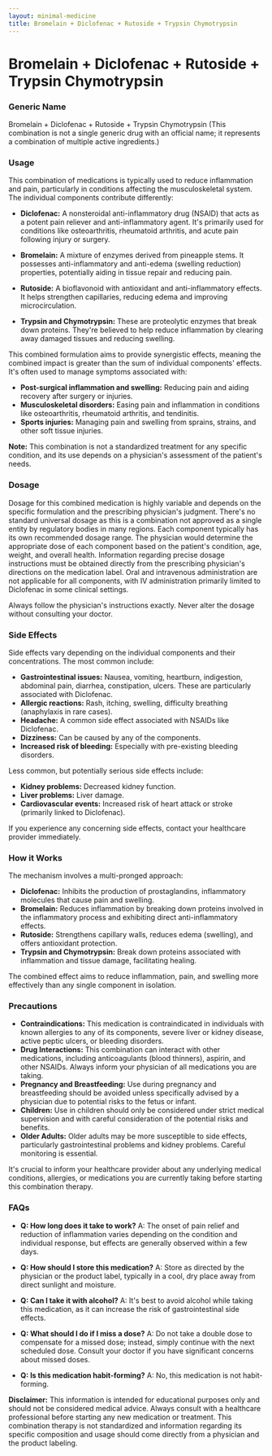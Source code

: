 ```yaml
---
layout: minimal-medicine
title: Bromelain + Diclofenac + Rutoside + Trypsin Chymotrypsin
---
```


# Bromelain + Diclofenac + Rutoside + Trypsin Chymotrypsin
### Generic Name

Bromelain + Diclofenac + Rutoside + Trypsin Chymotrypsin (This combination is not a single generic drug with an official name; it represents a combination of multiple active ingredients.)

### Usage

This combination of medications is typically used to reduce inflammation and pain, particularly in conditions affecting the musculoskeletal system.  The individual components contribute differently:

* **Diclofenac:** A nonsteroidal anti-inflammatory drug (NSAID) that acts as a potent pain reliever and anti-inflammatory agent. It's primarily used for conditions like osteoarthritis, rheumatoid arthritis, and acute pain following injury or surgery.

* **Bromelain:** A mixture of enzymes derived from pineapple stems. It possesses anti-inflammatory and anti-edema (swelling reduction) properties, potentially aiding in tissue repair and reducing pain.

* **Rutoside:** A bioflavonoid with antioxidant and anti-inflammatory effects. It helps strengthen capillaries, reducing edema and improving microcirculation.

* **Trypsin and Chymotrypsin:** These are proteolytic enzymes that break down proteins. They're believed to help reduce inflammation by clearing away damaged tissues and reducing swelling.

This combined formulation aims to provide synergistic effects, meaning the combined impact is greater than the sum of individual components' effects.  It's often used to manage symptoms associated with:

* **Post-surgical inflammation and swelling:**  Reducing pain and aiding recovery after surgery or injuries.
* **Musculoskeletal disorders:**  Easing pain and inflammation in conditions like osteoarthritis, rheumatoid arthritis, and tendinitis.
* **Sports injuries:**  Managing pain and swelling from sprains, strains, and other soft tissue injuries.

**Note:** This combination is not a standardized treatment for any specific condition, and its use depends on a physician's assessment of the patient's needs.


### Dosage

Dosage for this combined medication is highly variable and depends on the specific formulation and the prescribing physician's judgment.  There's no standard universal dosage as this is a combination not approved as a single entity by regulatory bodies in many regions.  Each component typically has its own recommended dosage range.  The physician would determine the appropriate dose of each component based on the patient's condition, age, weight, and overall health.  Information regarding precise dosage instructions must be obtained directly from the prescribing physician's directions on the medication label. Oral and intravenous administration are not applicable for all components, with IV administration primarily limited to Diclofenac in some clinical settings.  

Always follow the physician's instructions exactly. Never alter the dosage without consulting your doctor.


### Side Effects

Side effects vary depending on the individual components and their concentrations.  The most common include:

* **Gastrointestinal issues:**  Nausea, vomiting, heartburn, indigestion, abdominal pain, diarrhea, constipation, ulcers.  These are particularly associated with Diclofenac.
* **Allergic reactions:**  Rash, itching, swelling, difficulty breathing (anaphylaxis in rare cases).
* **Headache:**  A common side effect associated with NSAIDs like Diclofenac.
* **Dizziness:**  Can be caused by any of the components.
* **Increased risk of bleeding:**  Especially with pre-existing bleeding disorders.


Less common, but potentially serious side effects include:

* **Kidney problems:**  Decreased kidney function.
* **Liver problems:**  Liver damage.
* **Cardiovascular events:**  Increased risk of heart attack or stroke (primarily linked to Diclofenac).


If you experience any concerning side effects, contact your healthcare provider immediately.


### How it Works

The mechanism involves a multi-pronged approach:

* **Diclofenac:** Inhibits the production of prostaglandins, inflammatory molecules that cause pain and swelling.
* **Bromelain:** Reduces inflammation by breaking down proteins involved in the inflammatory process and exhibiting direct anti-inflammatory effects.
* **Rutoside:** Strengthens capillary walls, reduces edema (swelling), and offers antioxidant protection.
* **Trypsin and Chymotrypsin:** Break down proteins associated with inflammation and tissue damage, facilitating healing.


The combined effect aims to reduce inflammation, pain, and swelling more effectively than any single component in isolation.


### Precautions

* **Contraindications:**  This medication is contraindicated in individuals with known allergies to any of its components, severe liver or kidney disease, active peptic ulcers, or bleeding disorders.
* **Drug Interactions:** This combination can interact with other medications, including anticoagulants (blood thinners), aspirin, and other NSAIDs.  Always inform your physician of all medications you are taking.
* **Pregnancy and Breastfeeding:**  Use during pregnancy and breastfeeding should be avoided unless specifically advised by a physician due to potential risks to the fetus or infant.
* **Children:**  Use in children should only be considered under strict medical supervision and with careful consideration of the potential risks and benefits.
* **Older Adults:**  Older adults may be more susceptible to side effects, particularly gastrointestinal problems and kidney problems.  Careful monitoring is essential.


It's crucial to inform your healthcare provider about any underlying medical conditions, allergies, or medications you are currently taking before starting this combination therapy.


### FAQs

* **Q: How long does it take to work?** A: The onset of pain relief and reduction of inflammation varies depending on the condition and individual response, but effects are generally observed within a few days.

* **Q: How should I store this medication?** A: Store as directed by the physician or the product label, typically in a cool, dry place away from direct sunlight and moisture.

* **Q: Can I take it with alcohol?** A:  It's best to avoid alcohol while taking this medication, as it can increase the risk of gastrointestinal side effects.

* **Q: What should I do if I miss a dose?** A: Do not take a double dose to compensate for a missed dose; instead, simply continue with the next scheduled dose. Consult your doctor if you have significant concerns about missed doses.

* **Q:  Is this medication habit-forming?** A: No, this medication is not habit-forming.


**Disclaimer:** This information is intended for educational purposes only and should not be considered medical advice. Always consult with a healthcare professional before starting any new medication or treatment.  This combination therapy is not standardized and information regarding its specific composition and usage should come directly from a physician and the product labeling.
